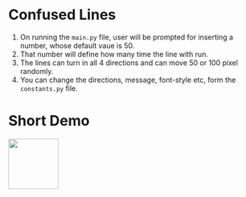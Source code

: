 
# Confused Lines

1. On running the ```main.py``` file, user will be prompted for inserting a number, whose default vaue is 50.
2. That number will define how many time the line with run.
3. The lines can turn in all 4 directions and can move 50 or 100 pixel randomly.
4. You can change the directions, message, font-style etc, form the ```constants.py``` file.

# Short Demo
<img src="https://github.com/aps08/py25/blob/main/assets/confusedlines.gif" width="100">
